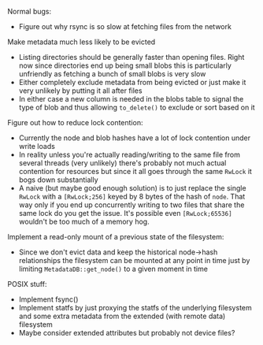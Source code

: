 Normal bugs:
 - Figure out why rsync is so slow at fetching files from the network

Make metadata much less likely to be evicted
  - Listing directories should be generally faster than opening files. Right now since directories end up being small blobs this is particularly unfriendly as fetching a bunch of small blobs is very slow
  - Either completely exclude metadata from being evicted or just make it very unlikely by putting it all after files
  - In either case a new column is needed in the blobs table to signal the type of blob and thus allowing `to_delete()` to exclude or sort based on it

Figure out how to reduce lock contention:
  - Currently the node and blob hashes have a lot of lock contention under write loads
  - In reality unless you're actually reading/writing to the same file from several threads (very unlikely) there's probably not much actual contention for resources but since it all goes through the same `RwLock` it bogs down substantially
  - A naive (but maybe good enough solution) is to just replace the single `RwLock` with a `[RwLock;256]` keyed by 8 bytes of the hash of `node`. That way only if you end up concurrently writing to two files that share the same lock do you get the issue. It's possible even `[RwLock;65536]` wouldn't be too much of a memory hog.

Implement a read-only mount of a previous state of the filesystem:
  - Since we don't evict data and keep the historical node->hash relationships the filesystem can be mounted at any point in time just by limiting `MetadataDB::get_node()` to a given moment in time

POSIX stuff:
  - Implement fsync()
  - Implement statfs by just proxying the statfs of the underlying filesystem and some extra metadata from the extended (with remote data) filesystem
  - Maybe consider extended attributes but probably not device files?
